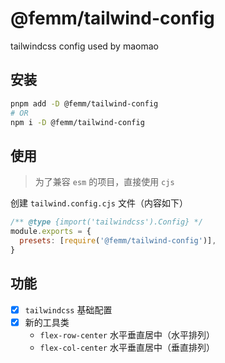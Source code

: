 # @femm/tailwind-config

tailwindcss config used by maomao

## 安装

```sh
pnpm add -D @femm/tailwind-config
# OR
npm i -D @femm/tailwind-config
```

## 使用

> 为了兼容 `esm` 的项目，直接使用 `cjs`

创建 `tailwind.config.cjs` 文件（内容如下）

```js
/** @type {import('tailwindcss').Config} */
module.exports = {
  presets: [require('@femm/tailwind-config')],
}
```

## 功能

- [x] `tailwindcss` 基础配置
- [x] 新的工具类
  - `flex-row-center` 水平垂直居中（水平排列）
  - `flex-col-center` 水平垂直居中（垂直排列）
